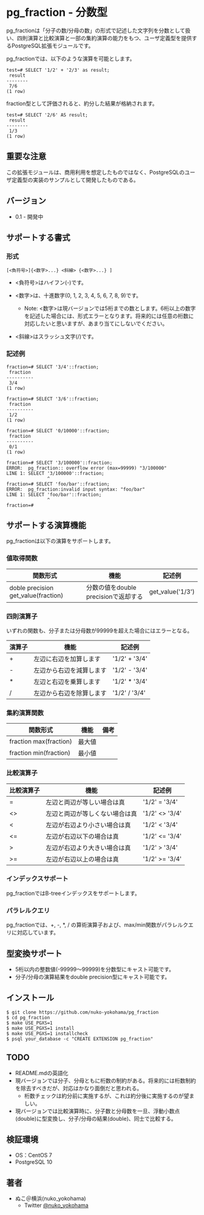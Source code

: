 # pg_fraction - 分数型

pg_fractionは「分子の数/分母の数」の形式で記述した文字列を分数として扱い、四則演算と比較演算と一部の集約演算の能力をもつ、ユーザ定義型を提供するPostgreSQL拡張モジュールです。

pg_fractionでは、以下のような演算を可能とします。

```
test=# SELECT '1/2' + '2/3' as result;
 result 
--------
 7/6
(1 row)
```

fraction型として評価されると、約分した結果が格納されます。

```
test=# SELECT '2/6' AS result; 
 result 
--------
 1/3
(1 row)

```

## 重要な注意

この拡張モジュールは、商用利用を想定したものではなく、PostgreSQLのユーザ定義型の実装のサンプルとして開発したものである。



## バージョン

* 0.1 - 開発中



## サポートする書式

### 形式

```
[<負符号>]{<数字>...} <斜線> {<数字>...} ]
```

* <負符号>はハイフン(-)です。

* <数字>は、十進数字(0, 1, 2, 3, 4, 5, 6, 7, 8, 9)です。

  * Note: <数字>は現バージョンでは5桁までの数とします。6桁以上の数字を記述した場合には、形式エラーとなります。将来的には任意の桁数に対応したいと思いますが、あまり当てにしないでください。

* <斜線>はスラッシュ文字(/)です。


### 記述例

```
fraction=# SELECT '3/4'::fraction;
 fraction 
----------
 3/4
(1 row)

fraction=# SELECT '3/6'::fraction;
 fraction 
----------
 1/2
(1 row)

fraction=# SELECT '0/10000'::fraction;
 fraction 
----------
 0/1
(1 row)

fraction=# SELECT '3/100000'::fraction;
ERROR:  pg_fraction:: overflow error (max=99999) "3/100000"
LINE 1: SELECT '3/100000'::fraction;
               ^
fraction=# SELECT 'foo/bar'::fraction;
ERROR:  pg_fraction:invalid input syntax: "foo/bar"
LINE 1: SELECT 'foo/bar'::fraction;
               ^
fraction=# 
```

## サポートする演算機能

pg_fractionは以下の演算をサポートします。

### 値取得関数

| 関数形式                             | 機能   | 記述例               |
| -------------------------------- | ---- | ----------------- |
| doble precision get_value(fraction) | 分数の値をdouble precisionで返却する   | get_value('1/3') |

### 四則演算子

いずれの関数も、分子または分母数が99999を超えた場合にはエラーとなる。

| 演算子  | 機能           | 記述例           |
| ---- | ------------ | ------------- |
| +    | 左辺に右辺を加算します  | '1/2' + '3/4' |
| -    | 左辺から右辺を減算します | '1/2' - '3/4' |
| *    | 左辺と右辺を乗算します  | '1/2' * '3/4' |
| /    | 左辺から右辺を除算します | '1/2' / '3/4' |

### 集約演算関数

| 関数形式                   | 機能   | 備考                                       |
| ---------------------- | ---- | ---------------------------------------- |
| fraction max(fraction) | 最大値  |                                          |
| fraction min(fraction) | 最小値  |                                          |

### 比較演算子

| 比較演算子 | 機能              | 記述例            |
| ----- | --------------- | -------------- |
| =     | 左辺と両辺が等しい場合は真   | '1/2' = '3/4'  |
| <>    | 左辺と両辺が等しくない場合は真 | '1/2' <> '3/4' |
| <     | 左辺が右辺より小さい場合は真  | '1/2' < '3/4'  |
| <=    | 左辺が右辺以下の場合は真    | '1/2' <= '3/4' |
| >     | 左辺が右辺より大きい場合は真  | '1/2' > '3/4'  |
| >=    | 左辺が右辺以上の場合は真    | '1/2' >= '3/4' |

### インデックスサポート

pg_fractionではB-treeインデックスをサポートします。

### パラレルクエリ

pg_fractionでは、+, -, *, / の算術演算子および、max/min関数がパラレルクエリに対応しています。

## 型変換サポート

* 5桁以内の整数値(-99999～99999)を分数型にキャスト可能です。
* 分子/分母の演算結果をdouble precision型にキャスト可能です。


## インストール

```
$ git clone https://github.com/nuko-yokohama/pg_fraction
$ cd pg_fraction
$ make USE_PGXS=1
$ make USE_PGXS=1 install
$ make USE_PGXS=1 installcheck
$ psql your_database -c "CREATE EXTENSION pg_fraction"
```

## TODO

* README.mdの英語化
* 現バージョンでは分子、分母ともに桁数の制約がある。将来的には桁数制約を除去すべきだが、対応はかなり面倒だと思われる。
  * 桁数チェックは約分前に実施するが、これは約分後に実施するのが望ましい。
* 現バージョンでは比較演算時に、分子数と分母数を一旦、浮動小数点(double)に型変換し、分子/分母の結果(double)、同士で比較する。

## 検証環境

* OS：CentOS 7
* PostgreSQL 10

## 著者

* ぬこ＠横浜(nuko_yokohama)
    * Twitter [@nuko_yokohama](https://twitter.com/nuko_yokohama)

